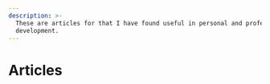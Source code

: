 ```yaml
---
description: >-
  These are articles for that I have found useful in personal and professional
  development.
---
```


# Articles

